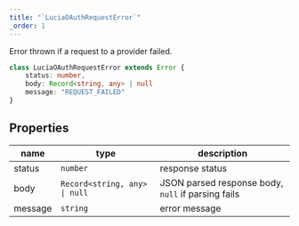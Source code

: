 ```yaml
---
title: "`LuciaOAuthRequestError`"
_order: 1
---
```


Error thrown if a request to a provider failed.

```ts
class LuciaOAuthRequestError extends Error {
    status: number,
    body: Record<string, any> | null
    message: "REQUEST_FAILED"
}
```

## Properties

| name    | type                          | description                                        |
| ------- | ----------------------------- | -------------------------------------------------- |
| status  | `number`                      | response status                                    |
| body    | `Record<string, any> \| null` | JSON parsed response body, `null` if parsing fails |
| message | `string`                      | error message                                      |

